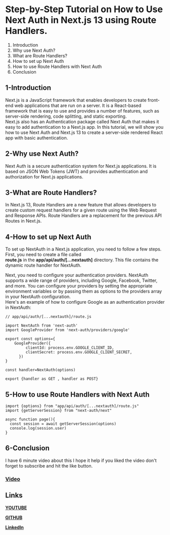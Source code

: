 # Step-by-Step Tutorial on How to Use Next Auth in Next.js 13 using Route Handlers.

1.  Introduction
2.  Why use Next Auth?
3.  What are Route Handlers?
4.  How to set up Next Auth
5.  How to use Route Handlers with Next Auth
6.  Conclusion

## 1-Introduction

Next.js is a JavaScript framework that enables developers to create front-end web applications that are run on a server. It is a React-based framework that is easy to use and provides a number of features, such as server-side rendering, code splitting, and static exporting.  
Next.js also has an Authentication package called Next Auth that makes it easy to add authentication to a Next.js app. In this tutorial, we will show you how to use Next Auth and Next.js 13 to create a server-side rendered React app with basic authentication.

## 2-Why use Next Auth?

Next Auth is a secure authentication system for Next.js applications. It is based on JSON Web Tokens (JWT) and provides authentication and authorization for Next.js applications.

## 3-What are Route Handlers?

In Next.js 13, Route Handlers are a new feature that allows developers to create custom request handlers for a given route using the Web Request and Response APIs. Route Handlers are a replacement for the previous API Routes in Next.js.

## 4-How to set up Next Auth

To set up NextAuth in a Next.js application, you need to follow a few steps. First, you need to create a file called  
**route.js**  in the  **app/api/auth/[...nextauth]**  directory. This file contains the dynamic route handler for NextAuth.

Next, you need to configure your authentication providers. NextAuth supports a wide range of providers, including Google, Facebook, Twitter, and more. You can configure your providers by setting the appropriate environment variables or by passing them as options to the providers array in your NextAuth configuration.  
Here's an example of how to configure Google as an authentication provider in NextAuth:  

```
// app/api/auth/[...nextauth]/route.js

import NextAuth from 'next-auth'
import GoogleProvider from 'next-auth/providers/google'

export const options={
    GoogleProvider({
         clientId: process.env.GOOGLE_CLIENT_ID,
         clientSecret: process.env.GOOGLE_CLIENT_SECRET,
      })
}

const handler=NextAuth(options)

export {handler as GET , handler as POST}

```

## 5-How to use Route Handlers with Next Auth

```
import {options} from "app/api/auth/[...nextauth]/route.js"
import {getServerSession} from "next-auth/next"

async function page(){
  const session = await getServerSession(options)
  console.log(session.user)
}

```

## 6-Conclusion

I have 6 minute video about this I hope it help if you liked the video don't forget to subscribe and hit the like button.
### [Video](https://www.youtube.com/embed/FUDL95L5aW0)

## Links

**[YOUTUBE](https://www.youtube.com/@YTCodewithAli)**

**[GITHUB](https://github.com/alishirani1384)**

**[LinkedIn](https://linkedin.com/in/ali-shirani-145bb61a1)**

